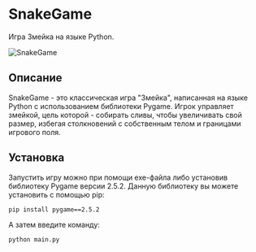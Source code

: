 # SnakeGame

Игра Змейка на языке Python.

![SnakeGame](https://github.com/A7exG0/SnakeGame/assets/116356738/db456f9b-33d6-4b5b-ba18-215497a37b7c)

## Описание

SnakeGame - это классическая игра "Змейка", написанная на языке Python с использованием библиотеки Pygame. Игрок управляет змейкой, цель которой - собирать сливы, чтобы увеличивать свой размер, избегая столкновений с собственным телом и границами игрового поля.

## Установка

Запустить игру можно при помощи exe-файла либо установив библиотеку Pygame версии 2.5.2. 
Данную библиотеку вы можете установить с помощью pip:

```bash
pip install pygame==2.5.2
```

А затем введите команду:

```bash
python main.py
```
